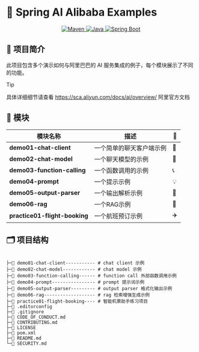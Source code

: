 # 🌟 Spring AI Alibaba Examples

<p align="center">
  <a href="https://maven.apache.org/">
    <img src="https://img.shields.io/badge/Maven-3.9.8-orange.svg" alt="Maven">
  </a>
  <a href="https://www.oracle.com/java/technologies/javase-jdk11-downloads.html">
    <img src="https://img.shields.io/badge/Java-17-red.svg" alt="Java">
  </a>
  <a href="https://spring.io/projects/spring-boot">
    <img src="https://img.shields.io/badge/Spring%20Boot-3.3.3-brightgreen.svg" alt="Spring Boot">
  </a>
</p>

## 📘 项目简介

此项目包含多个演示如何与阿里巴巴的 AI 服务集成的例子，每个模块展示了不同的功能。

>[!TIP]
> 具体详细细节请查看 https://sca.aliyun.com/docs/ai/overview/ 阿里官方文档

## 📂 模块

| 模块名称                          | 描述           | 🔗 |
|-------------------------------|--------------|----|
| **demo01-chat-client**        | 一个简单的聊天客户端示例 | 💬 |
| **demo02-chat-model**         | 一个聊天模型的示例    | 🧩 |
| **demo03-function-calling**   | 一个函数调用的示例    | 📞 |
| **demo04-prompt**             | 一个提示示例       | 💡 |
| **demo05-output-parser**      | 一个输出解析示例     | 📝 |
| **demo06-rag**                | 一个RAG示例      | 📄 |
| **practice01-flight-booking** | 一个航班预订示例     | ✈️ |

## 🗂️ 项目结构

```plaintext

├─📁 demo01-chat-client----------- # chat client 示例
├─📁 demo02-chat-model------------ # chat model 示例
├─📁 demo03-function-calling------ # function call 外部函数调用示例
├─📁 demo04-prompt---------------- # prompt 提示词示例
├─📁 demo05-output-parser--------- # output parser 格式化输出示例
├─📁 demo06-rag------------------- # rag 检索增强生成示例
├─📁 practice01-flight-booking---- # 智能机票助手练习项目
├─📄 .editorconfig
├─📄 .gitignore
├─📄 CODE_OF_CONDUCT.md
├─📄 CONTRIBUTING.md
├─📄 LICENSE
├─📄 pom.xml
├─📄 README.md
└─📄 SECURITY.md

```